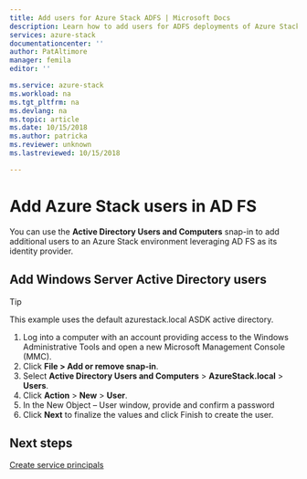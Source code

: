 ```yaml
---
title: Add users for Azure Stack ADFS | Microsoft Docs
description: Learn how to add users for ADFS deployments of Azure Stack
services: azure-stack
documentationcenter: ''
author: PatAltimore
manager: femila
editor: ''

ms.service: azure-stack
ms.workload: na
ms.tgt_pltfrm: na
ms.devlang: na
ms.topic: article
ms.date: 10/15/2018
ms.author: patricka
ms.reviewer: unknown
ms.lastreviewed: 10/15/2018

---
```

# Add Azure Stack users in AD FS
You can use the **Active Directory Users and Computers** snap-in to add additional users to an Azure Stack environment leveraging AD FS as its identity provider.

## Add Windows Server Active Directory users
> [!TIP]
> This example uses the default azurestack.local ASDK active directory. 

1.	Log into a computer with an account providing access to the Windows Administrative Tools and open a new Microsoft Management Console (MMC).
2.	Click **File > Add or remove snap-in**.
3.	Select **Active Directory Users and Computers** > **AzureStack.local** > **Users**.
4.	Click **Action** > **New** > **User**.
5.	In the New Object – User window, provide and confirm a password
6.	Click **Next** to finalize the values and click Finish to create the user.


## Next steps
[Create service principals](azure-stack-create-service-principals.md)